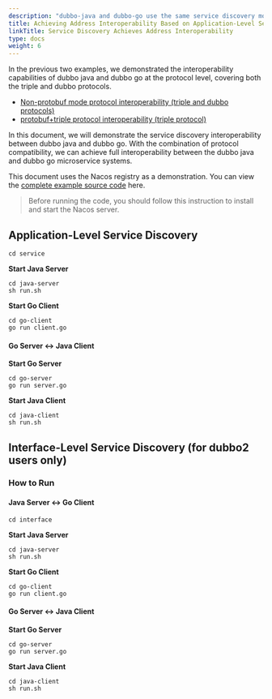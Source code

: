 ```yaml
---
description: "dubbo-java and dubbo-go use the same service discovery model. This document demonstrates how to achieve address interoperability based on application-level service discovery."
title: Achieving Address Interoperability Based on Application-Level Service Discovery
linkTitle: Service Discovery Achieves Address Interoperability
type: docs
weight: 6
---
```


In the previous two examples, we demonstrated the interoperability capabilities of dubbo java and dubbo go at the protocol level, covering both the triple and dubbo protocols.
* [Non-protobuf mode protocol interoperability (triple and dubbo protocols)](../call_java_protocol_dubbo_non_protobuf)
* [protobuf+triple protocol interoperability (triple protocol)](../call_java_protocol_triple_protobuf)

In this document, we will demonstrate the service discovery interoperability between dubbo java and dubbo go. With the combination of protocol compatibility, we can achieve full interoperability between the dubbo java and dubbo go microservice systems.

This document uses the Nacos registry as a demonstration. You can view the [complete example source code](https://github.com/apache/dubbo-go-samples/tree/main/java_interop/service_discovery) here.

> Before running the code, you should follow this instruction to install and start the Nacos server.

## Application-Level Service Discovery

```shell
cd service
```
**Start Java Server**
```shell
cd java-server
sh run.sh
```

**Start Go Client**
```shell
cd go-client
go run client.go

```

#### Go Server <-> Java Client
**Start Go Server**
```shell
cd go-server
go run server.go
```
**Start Java Client**
```shell
cd java-client
sh run.sh
```

## Interface-Level Service Discovery (for dubbo2 users only)
### How to Run
#### Java Server <-> Go Client
```shell
cd interface
```
**Start Java Server**
```shell
cd java-server
sh run.sh
```

**Start Go Client**
```shell
cd go-client
go run client.go

```

#### Go Server <-> Java Client
**Start Go Server**
```shell
cd go-server
go run server.go
```
**Start Java Client**
```shell
cd java-client
sh run.sh
```

